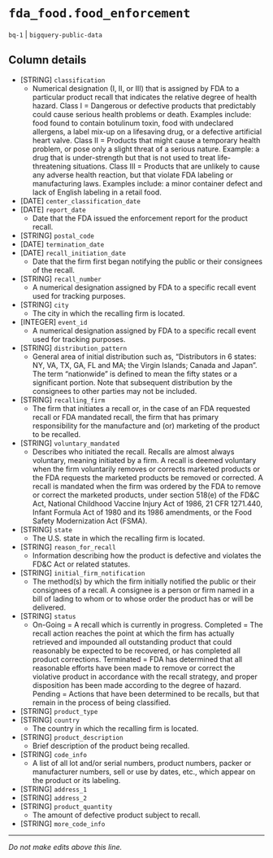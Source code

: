 # `fda_food.food_enforcement`
`bq-1` | `bigquery-public-data`

## Column details
* [STRING]    `classification`
  - Numerical designation (I, II, or III) that is assigned by FDA to a particular product recall that indicates the relative degree of health hazard. Class I = Dangerous or defective products that predictably could cause serious health problems or death. Examples include: food found to contain botulinum toxin, food with undeclared allergens, a label mix-up on a lifesaving drug, or a defective artificial heart valve. Class II = Products that might cause a temporary health problem, or pose only a slight threat of a serious nature. Example: a drug that is under-strength but that is not used to treat life-threatening situations. Class III = Products that are unlikely to cause any adverse health reaction, but that violate FDA labeling or manufacturing laws. Examples include: a minor container defect and lack of English labeling in a retail food.
* [DATE]      `center_classification_date`
* [DATE]      `report_date`
  - Date that the FDA issued the enforcement report for the product recall.
* [STRING]    `postal_code`
* [DATE]      `termination_date`
* [DATE]      `recall_initiation_date`
  - Date that the firm first began notifying the public or their consignees of the recall.
* [STRING]    `recall_number`
  - A numerical designation assigned by FDA to a specific recall event used for tracking purposes.
* [STRING]    `city`
  - The city in which the recalling firm is located.
* [INTEGER]   `event_id`
  - A numerical designation assigned by FDA to a specific recall event used for tracking purposes.
* [STRING]    `distribution_pattern`
  - General area of initial distribution such as, “Distributors in 6 states: NY, VA, TX, GA, FL and MA; the Virgin Islands; Canada and Japan”. The term “nationwide” is defined to mean the fifty states or a significant portion. Note that subsequent distribution by the consignees to other parties may not be included.
* [STRING]    `recalling_firm`
  - The firm that initiates a recall or, in the case of an FDA requested recall or FDA mandated recall, the firm that has primary responsibility for the manufacture and (or) marketing of the product to be recalled.
* [STRING]    `voluntary_mandated`
  - Describes who initiated the recall. Recalls are almost always voluntary, meaning initiated by a firm. A recall is deemed voluntary when the firm voluntarily removes or corrects marketed products or the FDA requests the marketed products be removed or corrected. A recall is mandated when the firm was ordered by the FDA to remove or correct the marketed products, under section 518(e) of the FD&C Act, National Childhood Vaccine Injury Act of 1986, 21 CFR 1271.440, Infant Formula Act of 1980 and its 1986 amendments, or the Food Safety Modernization Act (FSMA).
* [STRING]    `state`
  - The U.S. state in which the recalling firm is located.
* [STRING]    `reason_for_recall`
  - Information describing how the product is defective and violates the FD&C Act or related statutes.
* [STRING]    `initial_firm_notification`
  - The method(s) by which the firm initially notified the public or their consignees of a recall. A consignee is a person or firm named in a bill of lading to whom or to whose order the product has or will be delivered.
* [STRING]    `status`
  - On-Going = A recall which is currently in progress.  Completed = The recall action reaches the point at which the firm has actually retrieved and impounded all outstanding product that could reasonably be expected to be recovered, or has completed all product corrections. Terminated = FDA has determined that all reasonable efforts have been made to remove or correct the violative product in accordance with the recall strategy, and proper disposition has been made according to the degree of hazard. Pending = Actions that have been determined to be recalls, but that remain in the process of being classified.
* [STRING]    `product_type`
* [STRING]    `country`
  - The country in which the recalling firm is located.
* [STRING]    `product_description`
  - Brief description of the product being recalled.
* [STRING]    `code_info`
  - A list of all lot and/or serial numbers, product numbers, packer or manufacturer numbers, sell or use by dates, etc., which appear on the product or its labeling.
* [STRING]    `address_1`
* [STRING]    `address_2`
* [STRING]    `product_quantity`
  - The amount of defective product subject to recall.
* [STRING]    `more_code_info`

-------------------------------------------------------------------------------
*Do not make edits above this line.*
